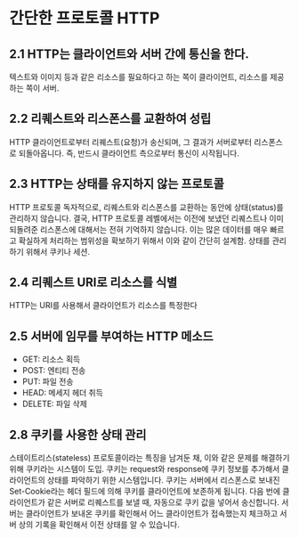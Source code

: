 # 간단한 프로토콜 HTTP

## 2.1 HTTP는 클라이언트와 서버 간에 통신을 한다.

텍스트와 이미지 등과 같은 리소스를 필요하다고 하는 쪽이 클라이언트, 리소스를 제공하는 쪽이 서버.

## 2.2 리퀘스트와 리스폰스를 교환하여 성립

HTTP 클라이언트로부터 리퀘스트(요청)가 송신되며, 그 결과가 서버로부터 리스폰스로 되돌아옵니다. 즉, 반드시 클라이언트 측으로부터 통신이 시작됩니다.

## 2.3 HTTP는 상태를 유지하지 않는 프로토콜

HTTP 프로토콜 독자적으로, 리퀘스트와 리스폰스를 교환하는 동안에 상태(status)를 관리하지 않습니다. 결국, HTTP 프로토콜 레벨에서는 이전에 보냈던 리퀘스트나 이미 되돌려준 리스폰스에 대해서는 전혀 기억하지 않습니다.
이는 많은 데이터를 매우 빠르고 확실하게 처리하는 범위성을 확보하기 위해서 이와 같이 간단히 설계함. 상태를 관리하기 위해서 쿠키나 세션.

## 2.4 리퀘스트 URI로 리소스를 식별

HTTP는 URI를 사용해서 클라이언트가 리소스를 특정한다

## 2.5 서버에 임무를 부여하는 HTTP 메소드

- GET: 리소스 획득
- POST: 엔티티 전송
- PUT: 파일 전송
- HEAD: 메세지 헤더 취득
- DELETE: 파일 삭제

## 2.8 쿠키를 사용한 상태 관리

스테이트리스(stateless) 프로토콜이라는 특징을 남겨둔 채, 이와 같은 문제를 해결하기 위해 쿠키라는 시스템이 도입. 쿠키는 request와 response에 쿠키 정보를 추가해서 클라이언트의 상태를 파악하기 위한 시스템입니다.
쿠키는 서버에서 리스폰스로 보내진 Set-Cookie라는 헤더 필드에 의해 쿠키를 클라이언트에 보존하게 됩니다. 다음 번에 클라이언트가 같은 서버로 리퀘스트를 보낼 때, 자동으로 쿠키 값을 넣어서 송신합니다. 서버는 클라이언트가 보내온 쿠키를 확인해서 어느 클라이언트가 접속했는지 체크하고 서버 상의 기록을 확인해서 이전 상태를 알 수 있습니다.
